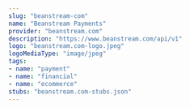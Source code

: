 ```yaml
---
slug: "beanstream-com"
name: "Beanstream Payments"
provider: "beanstream.com"
description: "https://www.beanstream.com/api/v1"
logo: "beanstream.com-logo.jpeg"
logoMediaType: "image/jpeg"
tags:
- name: "payment"
- name: "financial"
- name: "ecommerce"
stubs: "beanstream.com-stubs.json"
---
```

